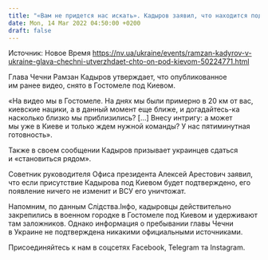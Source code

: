 ```yaml
---
title: "«Вам не придется нас искать». Кадыров заявил, что находится под Киевом, и предложил украинцам сдаться"
date: Mon, 14 Mar 2022 04:50:00 +0200
draft: false
---
```

Источник: Новое Время https://nv.ua/ukraine/events/ramzan-kadyrov-v-ukraine-glava-chechni-utverzhdaet-chto-on-pod-kievom-50224771.html


 Глава Чечни Рамзан Кадыров утверждает, что опубликованное им ранее видео, снято в Гостомеле под Киевом.

«На видео мы в Гостомеле. На днях мы были примерно в 20 км от вас, киевские нацики, а в данный момент еще ближе, и догадайтесь-ка насколько близко мы приблизились? […] Внесу интригу: а может мы уже в Киеве и только ждем нужной команды? У нас пятиминутная готовность».

Также в своем сообщении Кадыров призывает украинцев сдаться и «становиться рядом».

Советник руководителя Офиса президента Алексей Арестович заявил, что если присутствие Кадырова под Киевом будет подтверждено, его появление ничего не изменит и ВСУ его уничтожат.

Напомним, по данным Слідства.Інфо, кадыровцы действительно закрепились в военном городке в Гостомеле под Киевом и удерживают там заложников. Однако информация о пребывании главы Чечни в Украине не подтверждена никакими официальными источниками.

Присоединяйтесь к нам в соцсетях Facebook, Telegram та Instagram.

